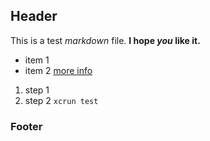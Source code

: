 ## Header

This is a test _markdown_ file. **I hope _you_ like it.**

- item 1
- item 2 [more info](https://www.google.com/?q=more+info)

1. step 1
2. step 2 `xcrun test`

### Footer
